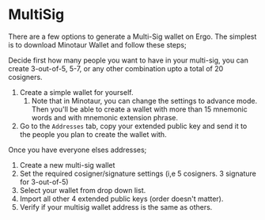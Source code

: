 # MultiSig

There are a few options to generate a Multi-Sig wallet on Ergo. The simplest is to download Minotaur Wallet and follow these steps;

Decide first how many people you want to have in your multi-sig, you can create 3-out-of-5, 5-7, or any other combination upto a total of 20 cosigners. 

1. Create a simple wallet for yourself. 
      1. Note that in Minotaur, you can change the settings to advance mode. Then you'll be able to create a wallet with more than 15 mnemonic words and with mnemonic extension phrase.
2. Go to the `Addresses` tab, copy your extended public key and send it to the people you plan to create the wallet with. 

Once you have everyone elses addresses;

1. Create a new multi-sig wallet
2. Set the required cosigner/signature settings (i,e 5 cosigners. 3 signature for 3-out-of-5)
3. Select your wallet from drop down list.
4. Import all other 4 extended public keys (order doesn't matter).
5. Verify if your multisig wallet address is the same as others. 